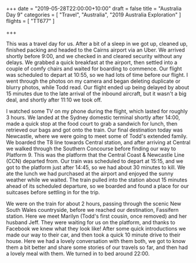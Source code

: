 +++
date = "2019-05-28T22:00:00+10:00"
draft = false
title = "Australia Day 9"
categories = [ "Travel", "Australia", "2019 Australia Exploration" ]
flights = [ "TT677" ]

+++

This was a travel day for us. After a bit of a sleep in we got up, cleaned up, finished packing and headed to the Cairns airport via an Uber. We arrived shortly before 9:00, and we checked in and cleared security without any delays. We grabbed a quick breakfast at the airport, then settled into a couple of comfy chairs and waited for boarding to commence. Our flight was scheduled to depart at 10:55, so we had lots of time before our flight. I went through the photos on my camera and began deleting duplicate or blurry photos, while Todd read. Our flight ended up being delayed by about 15 minutes due to the late arrival of the inbound aircraft, but it wasn't a big deal, and shortly after 11:10 we took off.

I watched some TV on my phone during the flight, which lasted for roughly 3 hours. We landed at the Sydney domestic terminal shortly after 14:00, made a quick stop at the food court to grab a sandwich for lunch, then retrieved our bags and got onto the train. Our final destination today was Newcastle, where we were going to meet some of Todd's extended family. We boarded the T8 line towards Central station, and after arriving at Central we walked through the Southern Concourse before finding our way to Platform 9. This was the platform that the Central Coast & Newcastle Line (CCN) departed from. Our train was scheduled to depart at 15:15, and we got to the platform just after 14:45, so we had about 30 minutes to kill. We ate the lunch we had purchased at the airport and enjoyed the sunny weather while we waited. The train pulled into the station about 15 minutes ahead of its scheduled departure, so we boarded and found a place for our suitcases before settling in for the trip.

We were on the train for about 2 hours, passing through the scenic New South Wales countryside, before we reached our destination, Fassifern station. Here we meet Marilyn (Todd's first cousin, once removed) and her husband Jeff. They were waiting for us on the platform, and thanks to Facebook we knew what they look like! After some quick introductions we made our way to their car, and then took a quick 10 minute drive to their house. Here we had a lovely conversation with them both, we got to know them a bit better and share some stories of our travels so far, and then had a lovely meal with them. We turned in to bed around 22:00.

